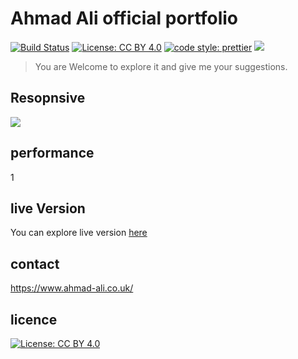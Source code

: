# Ahmad Ali official portfolio

  [![Build Status](https://travis-ci.org/aa947/portfolio.svg?branch=master)](https://travis-ci.org/aa947/portfolio)   [![License: CC BY 4.0](https://img.shields.io/badge/License-CC%20BY%204.0-lightgrey.svg)](https://creativecommons.org/licenses/by/4.0/) [![code style: prettier](https://img.shields.io/badge/code_style-prettier-ff69b4.svg?style=flat-square)](https://github.com/prettier/prettier) ![](https://david-dm.org/aa947/portfolio.svg)


> You are Welcome to explore it and give me your suggestions. 


## Resopnsive 
![](https://dl.dropbox.com/s/xgylqorusxlz30t/screenshot-ami.responsivedesign.is-2020.04.16-15_46_23.png?dl=0)

## performance 
1[](https://dl.dropbox.com/s/b7ejapt58wv0epe/chrome_iYqs0WCnpg.png?dl=0)
## live Version
You can explore live version [here](http://ahmad-ali.co.uk) 



## contact
 https://www.ahmad-ali.co.uk/
 
 ## licence 
 [![License: CC BY 4.0](https://licensebuttons.net/l/by/4.0/80x15.png)](https://creativecommons.org/licenses/by/4.0/)
